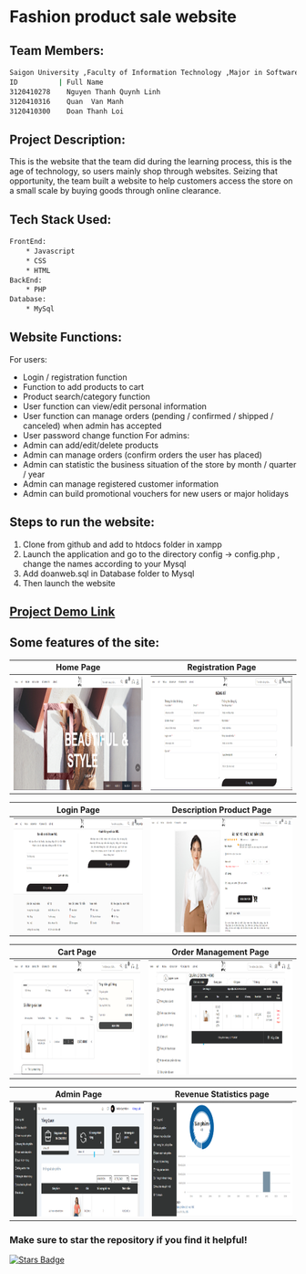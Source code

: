 # Fashion product sale website

## Team  Members:
```bash
Saigon University ,Faculty of Information Technology ,Major in Software Engineering
ID          | Full Name
3120410278    Nguyen Thanh Quynh Linh
3120410316    Quan  Van Manh
3120410300    Doan Thanh Loi
```
## Project Description:
This is the website that the team did during the learning process, this is the age of technology, so users mainly shop through websites.
Seizing that opportunity, the team built a website to help customers access the store on a small scale by buying goods through online clearance.
## Tech Stack Used:
```bash
FrontEnd:
    * Javascript
    * CSS
    * HTML
BackEnd:
    * PHP
Database:
    * MySql
```
## Website Functions:
For users:
* Login / registration function
* Function to add products to cart
* Product search/category function
* User function can view/edit personal information
* User function can manage orders (pending / confirmed / shipped / canceled) when admin has accepted
* User password change function
For admins:
* Admin can add/edit/delete products
* Admin can manage orders (confirm orders the user has placed)
* Admin can statistic the business situation of the store by month / quarter / year
* Admin can manage registered customer information
* Admin can build promotional vouchers for new users or major holidays
## Steps to run the website:
1. Clone from github and add to htdocs folder in xampp
2. Launch the application and go to the directory config -> config.php , change the names according to your Mysql
3. Add doanweb.sql in Database folder to Mysql
4. Then launch the website
## [Project Demo Link](https://youtu.be/6VLaAa8GNDc)
## Some features of the site:
Home Page                   |                   Registration Page
:---------------------------------:        |      :------------------------------:
<img src="Screenshots/HomePage.png" height="200">  | <img src="Screenshots/RegistrtionPage.png" height="200">

Login Page                   |                   Description Product Page
:---------------------------------:        |      :------------------------------:
<img src="Screenshots/LoginPage.png" height="200">  | <img src="Screenshots/DesProduct.png" height="200">

Cart Page                   |                   Order Management Page
:---------------------------------:        |      :------------------------------:
<img src="Screenshots/CartPage.png" height="200">  | <img src="Screenshots/OderPage.png" height="200">

Admin Page                   |                   Revenue Statistics page
:---------------------------------:        |      :------------------------------:
<img src="Screenshots/AdminPage.png" height="200">  | <img src="Screenshots/Statistics.png" height="200">
### Make sure to star the repository if you find it helpful!
<a href="https://github.com/Quynh-Linh-IT/Clothing-Shop-Web/stargazers"><img src="https://img.shields.io/github/stars/Quynh-Linh-IT/Clothing-Shop-Web?color=yellow" alt="Stars Badge"/></a>
